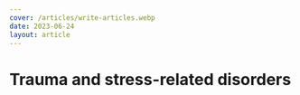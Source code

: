 ```yaml
---
cover: /articles/write-articles.webp
date: 2023-06-24
layout: article
---
```


# Trauma and stress-related disorders